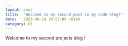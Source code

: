 ```yaml
---
layout: post
title:  "Welcome to my second post in my code blog!"
date:   2023-08-19 19:57:06 +0100
category: CS
---
```


Welcome to my second projects blog !